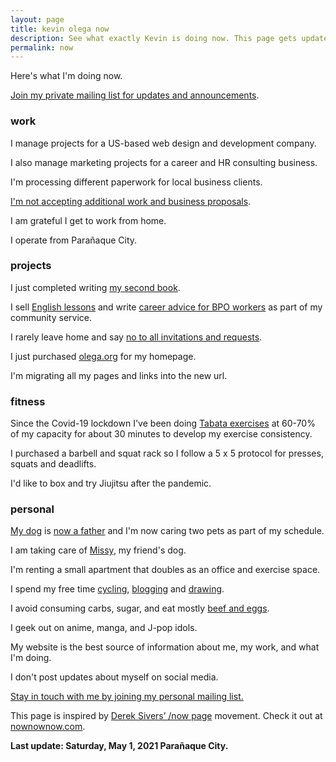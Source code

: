 ```yaml
---
layout: page
title: kevin olega now
description: See what exactly Kevin is doing now. This page gets updated regularly.
permalink: now
---
```

Here's what I'm doing now.

[Join my private mailing list for updates and announcements](https://sendfox.com/kevinolega).

### work

I manage projects for a US-based web design and development company.

I also manage marketing projects for a career and HR consulting business.

I'm processing different paperwork for local business clients.

[I'm not accepting additional work and business proposals](https://olega.org/n/).

I am grateful I get to work from home. 

I operate from Parañaque City.

### projects

I just completed writing [my second book](https://callcentertrainingtips.com/shy-book).

I sell [English lessons](https://callcentertrainingtips.com/promos/) and write [career advice for BPO workers][1] as part of my community service.

I rarely leave home and say [no to all invitations and requests](https://olega.org/n).

I just purchased [olega.org](https://olega.org/) for my homepage. 

I'm migrating all my pages and links into the new url.

### fitness

Since the Covid-19 lockdown I've been doing [Tabata exercises](https://minimalchanges.com/tabata) at 60-70% of my capacity for about 30 minutes to develop my exercise consistency.

I purchased a barbell and squat rack so I follow a 5 x 5 protocol for presses, squats and deadlifts.

I'd like to box and try Jiujitsu after the pandemic.

### personal

[My dog][4] is [now a father](https://www.instagram.com/p/B4gpVKEn4ZS/) and I'm now caring two pets as part of my schedule.

I am taking care of [Missy](https://www.instagram.com/p/CNIfQyrH9lS/?igshid=nsyvxrtdc45w), my friend's dog.

I'm renting a small apartment that doubles as an office and exercise space.

I spend my free time [cycling][5], [blogging][7] and [drawing][8].

I avoid consuming carbs, sugar, and eat mostly [beef and eggs][9].

I geek out on anime, manga, and J-pop idols.

My website is the best source of information about me, my work, and what I'm doing. 

I don't post updates about myself on social media.

[Stay in touch with me by joining my personal mailing list.][10]


This page is inspired by [Derek Sivers’ /now page][11] movement. Check it out at [nownownow.com][12].

**Last update: Saturday, May 1, 2021 Parañaque City.**


[1]:	http://callcentertrainingtips.com/
[4]:	https://www.instagram.com/p/BqF7xlBlPSm/
[5]:	https://www.instagram.com/p/BdlqCqkHHJ8/
[7]:	http://minimalchanges.com
[8]:	https://photos.app.goo.gl/ikZWBgSuOOxXMjaD3
[9]:	http://philippineislandliving.com/carnivore-diet-philippines-first-attempt/
[10]:	https://sendfox.com/kevinolega
[11]:	http://sivers.org/nowff
[12]:	http://nownownow.com

